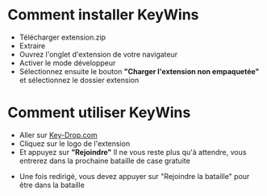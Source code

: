 # Comment installer KeyWins
- Télécharger extension.zip
- Extraire
- Ouvrez l'onglet d'extension de votre navigateur
- Activer le mode développeur
- Sélectionnez ensuite le bouton **"Charger l'extension non empaquetée"** et sélectionnez le dossier extension

# Comment utiliser KeyWins
- Aller sur <a href="https://key-drop.com/en/case-battle/list">Key-Drop.com</a>
- Cliquez sur le logo de l'extension
- Et appuyez sur **"Rejoindre"**
Il ne vous reste plus qu'à attendre, vous entrerez dans la prochaine bataille de case gratuite

* Une fois redirigé, vous devez appuyer sur "Rejoindre la bataille" pour être dans la bataille
